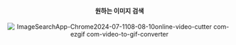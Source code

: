<div align="center"> 

 #### 원하는 이미지 검색
 
 
 ![ImageSearchApp-Chrome2024-07-1108-08-10online-video-cutter com-ezgif com-video-to-gif-converter](https://github.com/Brelisa/JavaScript-Projects/assets/171533208/87b22005-8903-47dd-b6c6-8e33ad99cb20)

</div>
